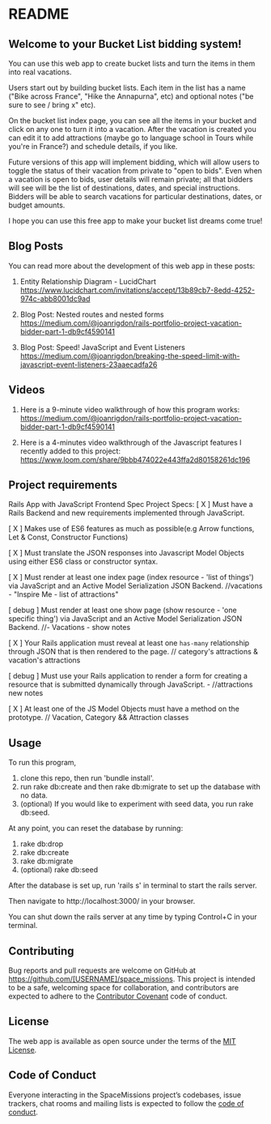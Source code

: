 # README


## Welcome to your Bucket List bidding system!

You can use this web app to create bucket lists and turn the items in them into real vacations.

Users start out by building bucket lists. Each item in the list has a name ("Bike across France", "Hike the Annapurna", etc) and optional notes ("be sure to see / bring x" etc).

On the bucket list index page, you can see all the items in your bucket and click on any one to turn it into a vacation. After the vacation is created you can edit it to add attractions (maybe go to language school in Tours while you're in France?) and schedule details, if you like.

Future versions of this app will implement bidding, which will allow users to toggle the status of their vacation from private to "open to bids". Even when a vacation is open to bids, user details will remain private; all that bidders will see will be the list of destinations, dates, and special instructions. Bidders will be able to search vacations for particular destinations, dates, or budget amounts.


I hope you can use this free app to make your bucket list dreams come true!


## Blog Posts

You can read more about the development of this web app in these posts:

1. Entity Relationship Diagram - LucidChart
https://www.lucidchart.com/invitations/accept/13b89cb7-8edd-4252-974c-abb8001dc9ad

2. Blog Post: Nested routes and nested forms
https://medium.com/@joanrigdon/rails-portfolio-project-vacation-bidder-part-1-db9cf4590141

3. Blog Post: Speed! JavaScript and Event Listeners
https://medium.com/@joanrigdon/breaking-the-speed-limit-with-javascript-event-listeners-23aaecadfa26



## Videos

1. Here is a 9-minute video walkthrough of how this program works:
https://medium.com/@joanrigdon/rails-portfolio-project-vacation-bidder-part-1-db9cf4590141

2. Here is a 4-minutes video walkthrough of the Javascript features I recently added to this project:
https://www.loom.com/share/9bbb474022e443ffa2d80158261dc196



## Project requirements

Rails App with JavaScript Frontend Spec
Project Specs:
[ X ] Must have a Rails Backend and new requirements implemented through JavaScript.

[ X ] Makes use of ES6 features as much as possible(e.g Arrow functions, Let & Const, Constructor Functions)

[ X ] Must translate the JSON responses into Javascript Model Objects using either ES6 class or constructor syntax.

[ X ] Must render at least one index page (index resource - 'list of things') via JavaScript and an Active Model Serialization JSON Backend. //vacations - "Inspire Me - list of attractions"

[ debug ] Must render at least one show page (show resource - 'one specific thing') via JavaScript and an Active Model Serialization JSON Backend. //- Vacations - show notes

[ X ] Your Rails application must reveal at least one `has-many` relationship through JSON that is then rendered to the page. // category's attractions & vacation's attractions

[ debug ] Must use your Rails application to render a form for creating a resource that is submitted dynamically through JavaScript. - //attractions new notes

[ X ] At least one of the JS Model Objects must have a method on the prototype. // Vacation, Category && Attraction classes




## Usage

To run this program,
1. clone this repo, then run 'bundle install'.
2. run rake db:create and then rake db:migrate to set up the database with no data.
3. (optional) If you would like to experiment with seed data, you run rake db:seed.

At any point, you can reset the database by running:
1. rake db:drop
2. rake db:create
3. rake db:migrate
4. (optional) rake db:seed

After the database is set up, run 'rails s' in terminal to start the rails server.

Then navigate to http://localhost:3000/ in your browser.

You can shut down the rails server at any time by typing Control+C in your terminal.



## Contributing

Bug reports and pull requests are welcome on GitHub at https://github.com/[USERNAME]/space_missions. This project is intended to be a safe, welcoming space for collaboration, and contributors are expected to adhere to the [Contributor Covenant](http://contributor-covenant.org) code of conduct.


## License

The web app is available as open source under the terms of the [MIT License](https://opensource.org/licenses/MIT).


## Code of Conduct

Everyone interacting in the SpaceMissions project’s codebases, issue trackers, chat rooms and mailing lists is expected to follow the [code of conduct](https://github.com/[USERNAME]/space_missions/blob/master/CODE_OF_CONDUCT.md).
